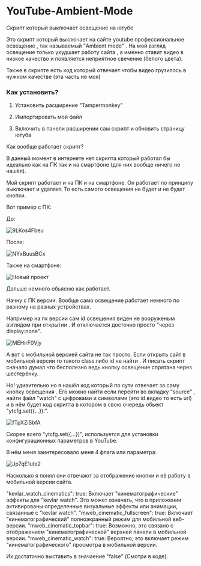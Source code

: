 # YouTube-Ambient-Mode
Скрипт который выключает освещение на ютубе

Это скрипт который выключает на сайте youtube профессиональное освещение ,  так называемый "Ambient mode" . На мой взгляд освещение только ухудшает работу сайта , а именно ставит видео в низкое качество и появляется неприятное свечение (белого цвета).

Также в скрипте есть код который отвечает чтобы видео грузилось в нужном качестве (эта часть не моя)

<h3>Как установить?</h3>

1) Установить расширение "Tampermonkey"

2) Импортировать мой файл

3) Включить в панели расширении сам скрипт и обновить страницу ютуба


Как вообще работает скрипт?

В данный момент в интернете нет скрипта который работал бы идеально как на ПК так и на смартфоне (для них вообще ничего не нашёл).

Мой скрипт работает и на ПК и на смартфоне. Он работает по принципу выключает и удаляет. То есть самого освещения не будет и не будет кнопки.

Вот пример с ПК:

До:

![9LKos4Fbeu](https://github.com/user-attachments/assets/c891e5c9-8730-4c36-8bbd-8ce1407bdb19)

После:

![NYxBuusBCx](https://github.com/user-attachments/assets/4f2891a4-2752-49e9-a4fd-1a4763f2ba79)


Также на смартфоне:

![Новый проект](https://github.com/user-attachments/assets/7fd9b63e-cfb1-47fc-bdb0-36de28881f9c)


Дальше немного обьясню как работает.

Начну с ПК версии. Вообще само освещение работает немного по разному на разных устройствах. 

Например на пк версии сам id освещения виден не вооруженым взглядом при открытии . И отключается досточно просто "через display:none".

![MEHirF0Vjy](https://github.com/user-attachments/assets/1e4db6b5-3113-438a-b780-c5f09f7a6aae)


А вот с мобильной версией сайта не так просто. Если открыть сайт в мобильной версии то такого class либо id не найти . И писать скрипт сначало думал что бесполезно ведь кнопку освещение спрятана через шестерёнку. 

Но! удивительно но я нашёл код который по сути отвечает за саму кнопку освещения . Его можно найти если перейти  во вкладку "source" , найти файл "watch" с цифровами и символами (это id видео то есть url) и в нём будет код скрипта в котором в свою очередь обьект "ytcfg.set({...}):".

![fTpXZiSbfA](https://github.com/user-attachments/assets/bad5722c-1545-4f1f-aa00-126462302fb3)


Скорее всего "ytcfg.set({...})", используется для установки конфигурационных параметров в YouTube.

В нём меня заинтересовало меня 4 флага или параметра:

![Jp7qE1ute2](https://github.com/user-attachments/assets/3ebad593-e0a1-4956-9b19-2199a22b7dcf)


Насколько я понял они отвечают за отображение кнопки и её работу в мобильной версии сайта.

"kevlar_watch_cinematics": true: Включает "кинематографические" эффекты для "kevlar watch". Это может означать, что в приложении активированы определенные визуальные эффекты или анимации, связанные с "kevlar watch".
"mweb_cinematic_fullscreen": true: Включает "кинематографический" полноэкранный режим для мобильной веб-версии.
"mweb_cinematic_topbar": true: Возможно, это связано с отображением "кинематографической" верхней панели в мобильной версии.
"mweb_cinematic_watch": true: Вероятно, это включает режим "кинематографического" просмотра в мобильной версии.

Их достаточно выставить в значаение "false" (Смотри в коде).




